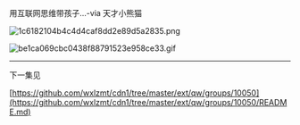 用互联网思维带孩子...-via 天才小熊猫

![1c6182104b4c4d4caf8dd2e89d5a2835.png](https://wxlzmt.github.io/cdn1/ext/qw/groups/10054/1c6182104b4c4d4caf8dd2e89d5a2835.png)

![be1ca069cbc0438f88791523e958ce33.gif](https://wxlzmt.github.io/cdn1/ext/qw/groups/10054/be1ca069cbc0438f88791523e958ce33.gif)

---

下一集见

[https://github.com/wxlzmt/cdn1/tree/master/ext/qw/groups/10050](https://github.com/wxlzmt/cdn1/tree/master/ext/qw/groups/10050/README.md)

